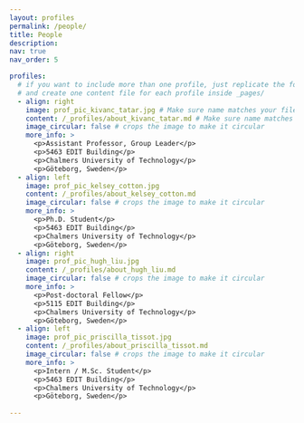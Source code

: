 ```yaml
---
layout: profiles
permalink: /people/
title: People
description: 
nav: true
nav_order: 5

profiles:
  # if you want to include more than one profile, just replicate the following block
  # and create one content file for each profile inside _pages/
  - align: right
    image: prof_pic_kivanc_tatar.jpg # Make sure name matches your file
    content: /_profiles/about_kivanc_tatar.md # Make sure name matches your file
    image_circular: false # crops the image to make it circular
    more_info: >
      <p>Assistant Professor, Group Leader</p>
      <p>5463 EDIT Building</p>
      <p>Chalmers University of Technology</p>
      <p>Göteborg, Sweden</p>
  - align: left
    image: prof_pic_kelsey_cotton.jpg
    content: /_profiles/about_kelsey_cotton.md
    image_circular: false # crops the image to make it circular
    more_info: >
      <p>Ph.D. Student</p>
      <p>5463 EDIT Building</p>
      <p>Chalmers University of Technology</p>
      <p>Göteborg, Sweden</p>
  - align: right
    image: prof_pic_hugh_liu.jpg
    content: /_profiles/about_hugh_liu.md
    image_circular: false # crops the image to make it circular
    more_info: >
      <p>Post-doctoral Fellow</p>
      <p>5115 EDIT Building</p>
      <p>Chalmers University of Technology</p>
      <p>Göteborg, Sweden</p>
  - align: left
    image: prof_pic_priscilla_tissot.jpg
    content: /_profiles/about_priscilla_tissot.md
    image_circular: false # crops the image to make it circular
    more_info: >
      <p>Intern / M.Sc. Student</p>
      <p>5463 EDIT Building</p>
      <p>Chalmers University of Technology</p>
      <p>Göteborg, Sweden</p>
      
---
```

